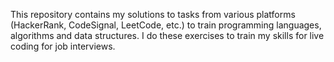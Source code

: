 This repository contains my solutions to tasks from various platforms (HackerRank, CodeSignal, LeetCode, etc.) to train programming languages, algorithms and data structures. I do these exercises to train my skills for live coding for job interviews.

